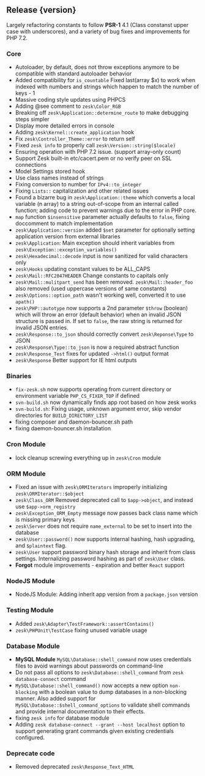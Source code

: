 ## Release {version}

Largely refactoring constants to follow **PSR-1** 4.1 (Class constanst upper case with underscores), and a variety of bug fixes and improvements for PHP 7.2.

### Core

- Autoloader, by default, does not throw exceptions anymore to be compatible with standard autoloader behavior
- Added compatibility for `is_countable` Fixed last(array $x) to work when indexed with numbers and strings which happen to match the number of keys - 1
- Massive coding style updates using PHPCS
- Adding @see comment to `zesk\Color_RGB`
- Breaking off `zesk\Application::determine_route` to make debugging steps simpler
- Display more detailed errors in console
- Adding `zesk\Kernel::create_application` hook
- Fix `zesk\Controller_Theme::error` to return self
- Fixed `zesk info` to properly call `zesk\Version::string($locale)`
- Ensuring operation with PHP 7.2 issue. (support array-only count)
- Support Zesk built-in etc/cacert.pem or no verify peer on SSL connections
- Model Settings stored hook
- Use class names instead of strings
- Fixing conversion to number for `IPv4::to_integer`
- Fixing `Lists::` capitalization and other related issues
- Found a bizarre bug in `zesk\Application::theme` which converts a local variable (n array) to a string out-of-scope from an internal called function; adding code to prevent warnings due to the error in PHP core.
- `map` function `$insensitive` parameter actually defaults to `false`, fixing doccomment to match implementation
- `zesk\Application::version` added `$set` parameter for optionally setting application version from external libraries
- `zesk\Application`: Main exception should inherit variables from `zesk\Exception::exception_variables()`
- `zesk\Hexadecimal::decode` input is now sanitized for valid characters only
- `zesk\Hooks` updating constant values to be ALL_CAPS
- `zesk\Mail::RFC2047HEADER` Change constants to capitals only
- `zesk\Mail::mulitpart_send` has been removed. `zesk\Mail::header_foo` also removed (used uppercase versions of same constants)
- `zesk\Options::option_path` wasn't working well, converted it to use `apath()`
- `zesk\PHP::autotype` now supports a 2nd parameter `$throw` (boolean) which will throw an error (default behavior) when an invalid JSON structure is passed in. If set to `false`, the raw string is returned for invalid JSON entries.
- `zesk\Response::to_json` should correctly convert `zesk\Reponse\Type` to JSON
- `zesk\Response\Type::to_json` is now a required abstract function
- `zesk\Response_Test` fixes for updated `->html()` output format
- `zesk\Response` Better support for IE html outputs

### Binaries

- `fix-zesk.sh` now supports operating from current directory or environment variable `PHP_CS_FIXER_TOP` if defined
- `svn-build.sh` now dynamically finds app root based on how zesk works
- `svn-build.sh`: Fixing usage, unknown argument error, skip vendor directories for `BUILD_DIRECTORY_LIST`
- fixing composer and daemon-bouncer.sh path
- fixing daemon-bouncer.sh installation

### Cron Module

- lock cleanup screwing everything up in `zesk\Cron` module

### ORM Module

- Fixed an issue with `zesk\ORMIterators` improperly initializing `zesk\ORMIterator::$object`
- `zesk\Class_ORM` Removed deprecated call to `$app->object`, and instead use `$app->orm_registry`
- `zesk\Exception_ORM_Empty` message now passes back class name which is missing primary keys
- `zesk\Server` does not require `name_external` to be set to insert into the database
- `zesk\User::password()` now supports internal hashing, hash upgrading, and `$plaintext` flag.
- `zesk\User` support password binary hash storage and inherit from class settings. Internalizing password hashing as part of `zesk\User` class.
- **Forgot** module improvements - expiration and better `React` support

### NodeJS Module

- NodeJS Module: Adding inherit app version from a `package.json` version

### Testing Module

- Added `zesk\Adapter\TestFramework::assertContains()`
- `zesk\PHPUnit\TestCase` fixing unused variable usage

### Database Module

- **MySQL Module** `MySQL\Database::shell_command` now uses credentials files to avoid warnings about passwords on command-line
- Do not pass all options to `zesk\Database::shell_command` from `zesk database-connect` command
- `MySQL\Database::shell_command()` now accepts a new option `non-blocking` with a boolean value to dump databases in a non-blocking manner. Also added support for `MySQL\Database::$shell_command_options` to validate shell commands and provide internal documentation to their effects.
- fixing `zesk info` for database module
- Adding `zesk database-connect --grant --host localhost` option to support generating grant commands given existing credentials configured.

### Deprecate code

- Removed deprecated `zesk\Response_Text_HTML`

<!-- Generated automatically by release-zesk.sh, beware editing! -->
